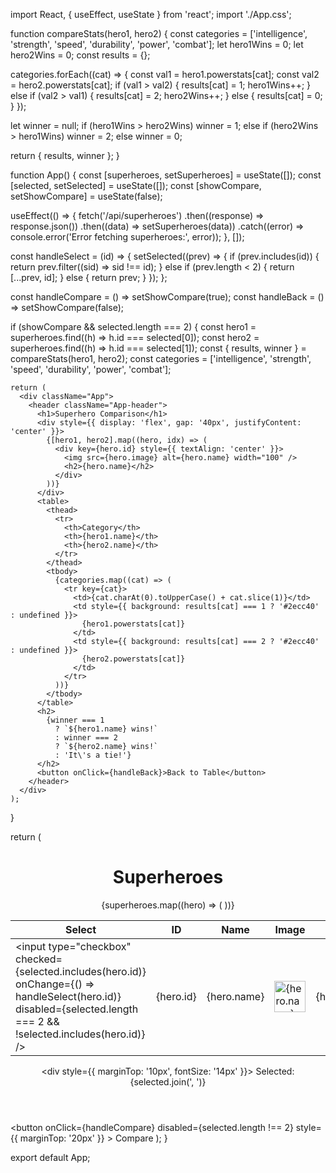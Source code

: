import React, { useEffect, useState } from 'react';
import './App.css';

function compareStats(hero1, hero2) {
  const categories = ['intelligence', 'strength', 'speed', 'durability', 'power', 'combat'];
  let hero1Wins = 0;
  let hero2Wins = 0;
  const results = {};

  categories.forEach((cat) => {
    const val1 = hero1.powerstats[cat];
    const val2 = hero2.powerstats[cat];
    if (val1 > val2) {
      results[cat] = 1;
      hero1Wins++;
    } else if (val2 > val1) {
      results[cat] = 2;
      hero2Wins++;
    } else {
      results[cat] = 0;
    }
  });

  let winner = null;
  if (hero1Wins > hero2Wins) winner = 1;
  else if (hero2Wins > hero1Wins) winner = 2;
  else winner = 0;

  return { results, winner };
}

function App() {
  const [superheroes, setSuperheroes] = useState([]);
  const [selected, setSelected] = useState([]);
  const [showCompare, setShowCompare] = useState(false);

  useEffect(() => {
    fetch('/api/superheroes')
      .then((response) => response.json())
      .then((data) => setSuperheroes(data))
      .catch((error) => console.error('Error fetching superheroes:', error));
  }, []);

  const handleSelect = (id) => {
    setSelected((prev) => {
      if (prev.includes(id)) {
        return prev.filter((sid) => sid !== id);
      } else if (prev.length < 2) {
        return [...prev, id];
      } else {
        return prev;
      }
    });
  };

  const handleCompare = () => setShowCompare(true);
  const handleBack = () => setShowCompare(false);

  if (showCompare && selected.length === 2) {
    const hero1 = superheroes.find((h) => h.id === selected[0]);
    const hero2 = superheroes.find((h) => h.id === selected[1]);
    const { results, winner } = compareStats(hero1, hero2);
    const categories = ['intelligence', 'strength', 'speed', 'durability', 'power', 'combat'];

    return (
      <div className="App">
        <header className="App-header">
          <h1>Superhero Comparison</h1>
          <div style={{ display: 'flex', gap: '40px', justifyContent: 'center' }}>
            {[hero1, hero2].map((hero, idx) => (
              <div key={hero.id} style={{ textAlign: 'center' }}>
                <img src={hero.image} alt={hero.name} width="100" />
                <h2>{hero.name}</h2>
              </div>
            ))}
          </div>
          <table>
            <thead>
              <tr>
                <th>Category</th>
                <th>{hero1.name}</th>
                <th>{hero2.name}</th>
              </tr>
            </thead>
            <tbody>
              {categories.map((cat) => (
                <tr key={cat}>
                  <td>{cat.charAt(0).toUpperCase() + cat.slice(1)}</td>
                  <td style={{ background: results[cat] === 1 ? '#2ecc40' : undefined }}>
                    {hero1.powerstats[cat]}
                  </td>
                  <td style={{ background: results[cat] === 2 ? '#2ecc40' : undefined }}>
                    {hero2.powerstats[cat]}
                  </td>
                </tr>
              ))}
            </tbody>
          </table>
          <h2>
            {winner === 1
              ? `${hero1.name} wins!`
              : winner === 2
              ? `${hero2.name} wins!`
              : 'It\'s a tie!'}
          </h2>
          <button onClick={handleBack}>Back to Table</button>
        </header>
      </div>
    );
  }

  return (
    <div className="App">
      <header className="App-header">
        <h1>Superheroes</h1>
        <table>
          <thead>
            <tr>
              <th>Select</th>
              <th>ID</th>
              <th>Name</th>
              <th>Image</th>
              <th>Intelligence</th>
              <th>Strength</th>
              <th>Speed</th>
              <th>Durability</th>
              <th>Power</th>
              <th>Combat</th>
            </tr>
          </thead>
          <tbody>
            {superheroes.map((hero) => (
              <tr key={hero.id}>
                <td>
                  <input
                    type="checkbox"
                    checked={selected.includes(hero.id)}
                    onChange={() => handleSelect(hero.id)}
                    disabled={selected.length === 2 && !selected.includes(hero.id)}
                  />
                </td>
                <td>{hero.id}</td>
                <td>{hero.name}</td>
                <td>
                  <img src={hero.image} alt={hero.name} width="50" />
                </td>
                <td>{hero.powerstats.intelligence}</td>
                <td>{hero.powerstats.strength}</td>
                <td>{hero.powerstats.speed}</td>
                <td>{hero.powerstats.durability}</td>
                <td>{hero.powerstats.power}</td>
                <td>{hero.powerstats.combat}</td>
              </tr>
            ))}
          </tbody>
        </table>
        <div style={{ marginTop: '10px', fontSize: '14px' }}>
          Selected: {selected.join(', ')}
        </div>
        <button
          onClick={handleCompare}
          disabled={selected.length !== 2}
          style={{ marginTop: '20px' }}
        >
          Compare
        </button>
      </header>
    </div>
  );
}

export default App;
